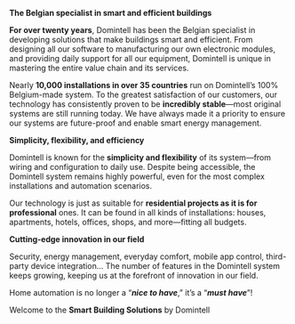 
**The Belgian specialist in smart and efficient buildings**

**For over twenty years**, Domintell has been the Belgian specialist in developing solutions that make buildings smart and efficient. From designing all our software to manufacturing our own electronic modules, and providing daily support for all our equipment, Domintell is unique in mastering the entire value chain and its services.

Nearly **10,000 installations in over 35 countries** run on Domintell’s 100% Belgium-made system. To the greatest satisfaction of our customers, our technology has consistently proven to be **incredibly stable**—most original systems are still running today. We have always made it a priority to ensure our systems are future-proof and enable smart energy management.

**Simplicity, flexibility, and efficiency**

Domintell is known for the **simplicity and flexibility** of its system—from wiring and configuration to daily use. Despite being accessible, the Domintell system remains highly powerful, even for the most complex installations and automation scenarios.

Our technology is just as suitable for **residential projects as it is for professional** ones. It can be found in all kinds of installations: houses, apartments, hotels, offices, shops, and more—fitting all budgets.

**Cutting-edge innovation in our field**

Security, energy management, everyday comfort, mobile app control, third-party device integration… The number of features in the Domintell system keeps growing, keeping us at the forefront of innovation in our field.

Home automation is no longer a “**_nice to have_**,” it’s a “**_must have_**”!

Welcome to the **Smart Building Solutions** by Domintell
